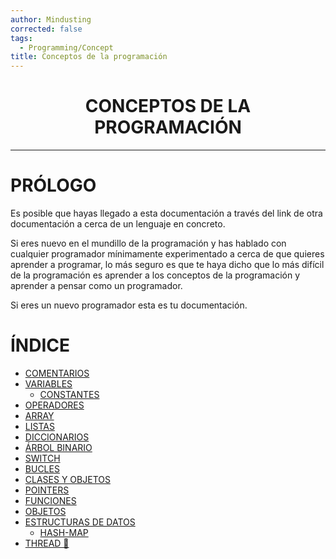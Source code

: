 ```yaml
---
author: Mindusting
corrected: false
tags:
  - Programming/Concept
title: Conceptos de la programación
---
```


<h1 style="text-align:center;">CONCEPTOS DE LA PROGRAMACIÓN</h1>

---

# PRÓLOGO

Es posible que hayas llegado a esta documentación a través del link de otra documentación a cerca de un lenguaje en concreto.

Si eres nuevo en el mundillo de la programación y has hablado con cualquier programador mínimamente experimentado a cerca de que quieres aprender a programar, lo más seguro es que te haya dicho que lo más difícil de la programación es aprender a los conceptos de la programación y aprender a pensar como un programador.

Si eres un nuevo programador esta es tu documentación.

# ÍNDICE

- [COMENTARIOS](pc_comment.md)
- [VARIABLES](pc_variable.md)
    - [CONSTANTES](pc_constant.md)
- [OPERADORES](pc_operator.md)
- [ARRAY](pc_array.md)
- [LISTAS](pc_list.md)
- [DICCIONARIOS](pc_dictionary.md)
- [ÁRBOL BINARIO](pc_btree.md)
- [SWITCH](pc_switch.md)
- [BUCLES](pc_loop.md)
- [CLASES Y OBJETOS](pc_class.md)
- [POINTERS](pc_pointer.md)
- [FUNCIONES](pc_function.md)
- [OBJETOS](pc_object.md)
- [ESTRUCTURAS DE DATOS](pc_data_structures.md)
    - [HASH-MAP](pc_hash_map.md)
- [THREAD 🧵](pc_thread.md)

